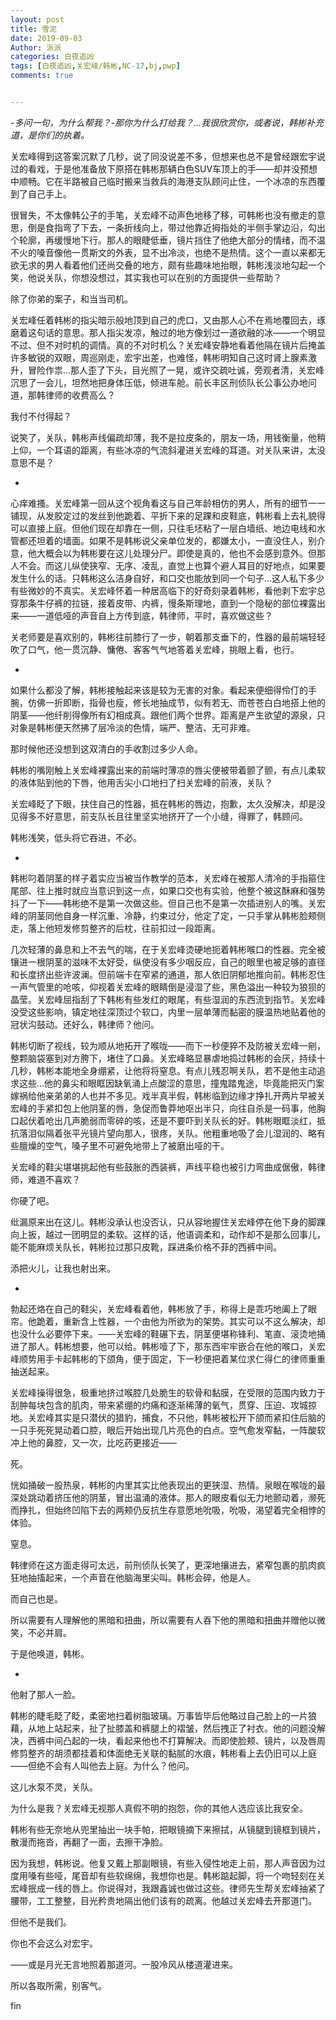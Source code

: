 ```yaml
---
layout: post
title: 雪泥
date: 2019-09-03
Author: 派派
categories: 白夜追凶
tags: [白夜追凶,关宏峰/韩彬,NC-17,bj,pwp]
comments: true


---
```


*-多问一句，为什么帮我？-那你为什么打给我？…我很欣赏你，或者说，韩彬补充道，是你们的执着。*

关宏峰得到这答案沉默了几秒，说了同没说差不多，但想来也总不是曾经跟宏宇说过的看戏，于是他准备放下原搭在韩彬那辆白色SUV车顶上的手——却并没预想中顺畅。它在半路被自己临时搬来当救兵的海港支队顾问止住，一个冰凉的东西覆到了自己手上。

很冒失，不太像韩公子的手笔，关宏峰不动声色地移了移，可韩彬也没有撤走的意思，倒是食指弯了下去，一条折线向上，带过他靠近拇指处的半侧手掌边沿，勾出个轮廓，再缓慢地下行。那人的眼睫低垂，镜片挡住了他绝大部分的情绪，而不温不火的嗓音像他一贯斯文的外表，显不出冷淡，也绝不是热情。这个一直以来都无欲无求的男人看着他们还尚交叠的地方，颇有些趣味地抬眼，韩彬浅淡地勾起一个笑，他说关队，你想没想过，其实我也可以在别的方面提供一些帮助？

除了你弟的案子，和当当司机。

关宏峰任着韩彬的指尖暗示般地顶到自己的虎口，又由那人心不在焉地覆回去，琢磨着这句话的意思。那人指尖发凉，触过的地方像划过一道欲融的冰——一个明显不过、但不对时机的调情。真的不对时机么？关宏峰安静地看着他隔在镜片后掩盖许多敏锐的双眼，周巡刚走，宏宇出差，也难怪，韩彬明知自己这时肾上腺素激升，冒险作祟…那人歪了下头，目光照了一晃，或许交疏吐诚，旁观者清，关宏峰沉思了一会儿，坦然地把身体压低，倾进车舱。前长丰区刑侦队长公事公办地问道，那韩律师的收费高么？

我付不付得起？

说笑了，关队，韩彬声线偏疏却薄，我不是拉皮条的，朋友一场，用钱衡量，他稍上仰，一个耳语的距离，有些冰凉的气流斜灌进关宏峰的耳道。对关队来讲，太没意思不是？

-

心痒难搔。关宏峰第一回从这个视角看这与自己年龄相仿的男人，所有的细节一一铺现，从发胶定过的发丝到他跪着、平折下来的足踝和皮鞋底，韩彬看上去礼貌得可以直接上庭。但他们现在却靠在一侧，只往毛坯粘了一层白墙纸、地边电线和水管都还坦着的墙面。如果不是韩彬说父亲单位发的，都嫌太小，一直没住人，别介意，他大概会以为韩彬要在这儿处理分尸。即使是真的，他也不会感到意外。但那人不会。而这儿纵使狭窄、无序、凌乱，直觉上也算个避人耳目的好地点，如果要发生什么的话。只韩彬这么洁身自好，和口交也能放到同一个句子…这人私下多少有些微妙的不真实。关宏峰怀着一种居高临下的好奇刻录着韩彬，看他剥下宏宇总穿那条牛仔裤的拉链，接着皮带、内裤，慢条斯理地，直到一个隐秘的部位裸露出来——一道低哑的声音自上方传到底，韩律师，平时，喜欢做这些？

关老师要是喜欢别的，韩彬往前膝行了一步，朝着那支垂下的，性器的最前端轻轻吹了口气，他一贯沉静、慵倦、客客气气地答着关宏峰，挑眼上看，也行。

-

如果什么都没了解，韩彬接触起来该是较为无害的对象。看起来便细得伶仃的手腕，仿佛一折即断，指骨也瘦，修长地抽成节，似有若无、而苍苍白白地搭上他的阴茎——他纤削得像所有幻相成真。跟他们两个世界。距离是产生欲望的源泉，只对象是韩彬便天然拂了层冷淡的色情，端严、整洁、无可非难。

那时候他还没想到这双清白的手收割过多少人命。

韩彬的嘴刚触上关宏峰裸露出来的前端时薄凉的唇尖便被带着颤了颤，有点儿柔软的液体贴到他的下唇，他用舌尖小口地扫了扫关宏峰的前液，关队？

关宏峰眨了下眼，扶住自己的性器，抵在韩彬的唇边，抱歉，太久没解决，却是没见得多不好意思，前支队长且往里坚实地挤开了一个小缝，得罪了，韩顾问。

韩彬浅笑，低头将它吞进，不必。

-

韩彬叼着阴茎的样子着实应当被当作教学的范本，关宏峰在被那人清冷的手指箍住尾部、往上推时就应当意识到这一点，如果口交也有实验，他整个被这酥麻和强势抖了一下——韩彬绝不是第一次做这些。但自己也不是第一次插进别人的嘴。关宏峰的阴茎同他自身一样沉重、冷静，约束过分，他定了定，一只手掌从韩彬脸颊侧走，落上他短发修剪整齐的后枕，往前扣过一段距离。

几次轻薄的鼻息和上不去气的喘，在于关宏峰烫硬地扼着韩彬喉口的性器。完全被镶进一根阴茎的滋味不太好受，纵使没有多少咽反应，自己的眼里也被足够的直径和长度挤出些许波澜。但前端卡在窄紧的通道，那人依旧阴郁地推向前。韩彬忍住一声气管里的呛咳，仰视着关宏峰的眼睛倒是浸湿了些，黑色溢出一种较为狼狈的晶莹。关宏峰屈指刮了下韩彬有些发红的眼尾，有些湿润的东西流到指节。关宏峰没受这些影响，镇定地往深顶过个软口，内里一层单薄而黏密的膜温热地贴着他的冠状沟鼓动。还好么，韩律师？他问。

韩彬切断了视线，较为顺从地拓开了喉咙——而下一秒便猝不及防被关宏峰一剜，整颗脑袋塞到对方胯下，堵住了口鼻。关宏峰略显暴虐地捣过韩彬的会厌，持续十几秒，韩彬本能地全身绷紧，让他将将窒息。有点儿残忍啊关队，若不是他主动追求这些…他的鼻尖和眼眶因缺氧涌上点酸涩的意思，撞鬼踏鬼途，毕竟能把灭门案嫁祸给他亲弟弟的人也并不多见。戏半真半假，韩彬临到边缘才挣扎开两片早被关宏峰的手紧扣包上他阴茎的唇，急促而鲁莽地呕出半只，向往自杀是一码事，他胸口起伏着呛出几声脆弱而零碎的咳，还是不要吓到关队长的好。韩彬眼眶淡红，抵抗落泪似隔着张平光镜片望向那人，很疼，关队。他粗重地吸了会儿湿润的、略有些膻燥的空气，嗓子里不可避免地带上了被磨出哑的干。

关宏峰的鞋尖堪堪挑起他有些鼓胀的西装裤，声线平稳也被引力弯曲成倨傲，韩律师，难道不喜欢？

你硬了吧。

纰漏原来出在这儿。韩彬没承认也没否认，只从容地握住关宏峰停在他下身的脚踝向上扳，越过一团明显的柔软。这样的话，他语调柔和，动作却不是那么回事儿，能不能麻烦关队长，韩彬拉过那只皮靴，踩进条价格不菲的西裤中间。

添把火儿，让我也射出来。

-

勃起还烙在自己的鞋尖，关宏峰看着他，韩彬放了手，称得上是乖巧地阖上了眼帘。他跪着，重新含上性器，一个由他为所欲为的架势。其实可以不这么解决，却也没什么必要停下来。——关宏峰的鞋碾下去，阴茎便堪称锋利、笔直、滚烫地捅进了那人。韩彬想要，他可以给。韩彬噎了下，那东西牢牢嵌合在他的喉口，关宏峰顺势用手卡起韩彬的下颌角，便于固定，下一秒便把着某位求仁得仁的律师重重抽送起来。

关宏峰操得很急，极重地挤过喉腔几处脆生的软骨和黏膜，在受限的范围内致力于刮肿每块包含的肌肉，带来紧绷的灼痛和逐渐稀薄的氧气，贯穿、压迫、攻城掠地。关宏峰其实是只潜伏的猎豹，捕食，不只他，韩彬被松开下颌而紧扣住后脑的一只手死死晃动着口腔，眼后开始出现几片亮色的白点。空气愈发窄黏，一阵酸软冲上他的鼻腔，又一次，比吃药更接近——

死。

恍如捅破一股热泉，韩彬的内里其实比他表现出的更狭湿、热情。泉眼在喉咙的最深处跳动着挤压他的阴茎，冒出温涌的液体。那人的眼皮看似无力地颤动着，濒死而挣扎，但始终凹陷下去的两颊仍反抗生存意愿地吮吸，吮吸，渴望着完全相悖的体验。

窒息。

韩律师在这方面走得可太远，前刑侦队长笑了，更深地攘进去，紧窄包裹的肌肉疯狂地抽搐起来，一个声音在他脑海里尖叫。韩彬会碎，他是人。

而自己也是。

所以需要有人理解他的黑暗和扭曲，所以需要有人吞下他的黑暗和扭曲并赠他以微笑，不必并肩。

于是他唤道，韩彬。

-

他射了那人一脸。

韩彬的睫毛眨了眨，柔密地扫着树脂玻璃。万事皆毕后他略过自己脸上的一片狼藉，从地上站起来，扯了扯膝盖和裤腿上的褶皱，然后拽正了衬衣。他的问题没解决，西裤中间凸起的一块，看起来他也不打算解决。而即使脸颊、镜片，以及唇周修剪整齐的胡须都挂着和体面绝无关联的黏腻的水痕，韩彬看上去仍旧可以上庭——但绝不会有人叫他去上庭。为什么？他问。

这儿水泵不灵，关队。

为什么是我？关宏峰无视那人真假不明的抱怨，你的其他人选应该比我安全。

韩彬有些无奈地从兜里抽出一块手帕，把眼镜摘下来擦拭，从镜腿到镜框到镜片，散漫而拖沓，再翻了一面，去擦干净脸。

因为我想，韩彬说。他复又戴上那副眼镜，有些入侵性地走上前，那人声音因为过度用嗓有些哑，尾音却有些软绵绵，我想你也是。韩彬踮起脚，将一个吻轻刻在关宏峰抿成一线的唇上。你说得对，我跟鑫诚也做过这些。律师先生帮关宏峰抽紧了腰带，工工整整，目光矜贵地隔出他们该有的疏离。他越过关宏峰去开那道门。

但他不是我们。

你也不会这么对宏宇。

——或是月光无言地照着那道河。一股冷风从楼道灌进来。

所以各取所需，别客气。




fin
